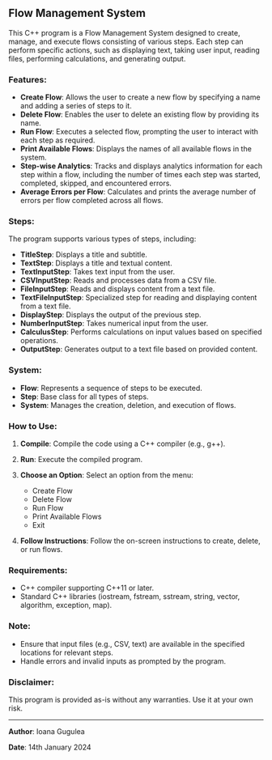 ## Flow Management System

This C++ program is a Flow Management System designed to create, manage, and execute flows consisting of various steps. Each step can perform specific actions, such as displaying text, taking user input, reading files, performing calculations, and generating output.

### Features:

- **Create Flow**: Allows the user to create a new flow by specifying a name and adding a series of steps to it.
- **Delete Flow**: Enables the user to delete an existing flow by providing its name.
- **Run Flow**: Executes a selected flow, prompting the user to interact with each step as required.
- **Print Available Flows**: Displays the names of all available flows in the system.
- **Step-wise Analytics**: Tracks and displays analytics information for each step within a flow, including the number of times each step was started, completed, skipped, and encountered errors.
- **Average Errors per Flow**: Calculates and prints the average number of errors per flow completed across all flows.

### Steps:

The program supports various types of steps, including:

- **TitleStep**: Displays a title and subtitle.
- **TextStep**: Displays a title and textual content.
- **TextInputStep**: Takes text input from the user.
- **CSVInputStep**: Reads and processes data from a CSV file.
- **FileInputStep**: Reads and displays content from a text file.
- **TextFileInputStep**: Specialized step for reading and displaying content from a text file.
- **DisplayStep**: Displays the output of the previous step.
- **NumberInputStep**: Takes numerical input from the user.
- **CalculusStep**: Performs calculations on input values based on specified operations.
- **OutputStep**: Generates output to a text file based on provided content.

### System:

- **Flow**: Represents a sequence of steps to be executed.
- **Step**: Base class for all types of steps.
- **System**: Manages the creation, deletion, and execution of flows.

### How to Use:

1. **Compile**: Compile the code using a C++ compiler (e.g., g++).
2. **Run**: Execute the compiled program.
3. **Choose an Option**: Select an option from the menu:
   - Create Flow
   - Delete Flow
   - Run Flow
   - Print Available Flows
   - Exit

4. **Follow Instructions**: Follow the on-screen instructions to create, delete, or run flows.

### Requirements:

- C++ compiler supporting C++11 or later.
- Standard C++ libraries (iostream, fstream, sstream, string, vector, algorithm, exception, map).

### Note:

- Ensure that input files (e.g., CSV, text) are available in the specified locations for relevant steps.
- Handle errors and invalid inputs as prompted by the program.

### Disclaimer:

This program is provided as-is without any warranties. Use it at your own risk.

---

**Author**: Ioana Gugulea

**Date**: 14th January 2024
